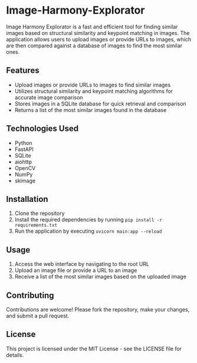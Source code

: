 # Image-Harmony-Explorator

Image Harmony Explorator is a fast and efficient tool for finding similar images based on structural similarity and keypoint matching in images. The application allows users to upload images or provide URLs to images, which are then compared against a database of images to find the most similar ones.

## Features
- Upload images or provide URLs to images to find similar images
- Utilizes structural similarity and keypoint matching algorithms for accurate image comparison
- Stores images in a SQLite database for quick retrieval and comparison
- Returns a list of the most similar images found in the database

## Technologies Used
- Python
- FastAPI
- SQLite
- aiohttp
- OpenCV
- NumPy
- skimage

## Installation
1. Clone the repository
2. Install the required dependencies by running `pip install -r requirements.txt`
3. Run the application by executing `uvicorn main:app --reload`

## Usage
1. Access the web interface by navigating to the root URL
2. Upload an image file or provide a URL to an image
3. Receive a list of the most similar images based on the uploaded image

## Contributing
Contributions are welcome! Please fork the repository, make your changes, and submit a pull request.

## License
This project is licensed under the MIT License - see the LICENSE file for details.
